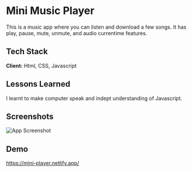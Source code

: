 # Mini Music Player
This is a music app where you can listen and download a few songs. It has play, pause, mute, unmute, and audio currentime features. 





## Tech Stack

**Client:** Html, CSS, Javascript

## Lessons Learned
I learnt to make computer speak and indept understanding of Javascript.


## Screenshots

![App Screenshot](https://res.cloudinary.com/nkechi-christabel/image/upload/c_scale,w_948/v1654980189/m56tl7fr5qhc8eetgyfj.png)


## Demo
https://mini-player.netlify.app/
